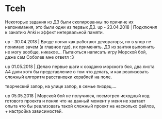 # Tceh

Некоторые задания из ДЗ были скопированны по причине их непонимания, это были одни из первых ДЗ.
up - 23.04.2018 | Подключил к занатию Anki и эффект интервальной памяти.


up - 30.04.2018 | Вроде понял как работают декораторы, но в упор не понимаю зачем (а главное где), их применять. ДЗ из зантия выполнить не могу вообще, никакое... 
Пытаються написать игру Морской бой, даже сам Соболев мне ответл :3


up 01.05.2018 | Делаю первые шаги к созданю морского боя, два листа А4 дали хотя бы представление о том что делать, и как реализовать сложный алгоритм расстановки кораблей на поле.

творческий запор, на улице запор, в семье пиздец.... 


up 05.05.2018 | Морской бой не получился, посмотрел исходный код готового проекта и понял что на данный момент у меня не хватает опыта что бы реализовать такой сложный проект на насколько файлов, + настройка зависимостей.
